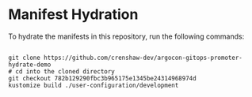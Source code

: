 
# Manifest Hydration

To hydrate the manifests in this repository, run the following commands:

```shell

git clone https://github.com/crenshaw-dev/argocon-gitops-promoter-hydrate-demo
# cd into the cloned directory
git checkout 782b129290fbc3b965175e1345be24314968974d
kustomize build ./user-configuration/development
```